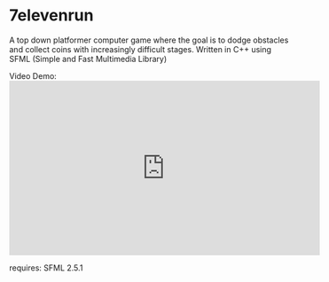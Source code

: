 # 7elevenrun
A top down platformer computer game where the goal is to dodge obstacles and collect coins with increasingly difficult stages. Written in C++ using SFML (Simple and Fast Multimedia Library)

Video Demo: <iframe width="560" height="315" src="https://www.youtube.com/embed/KWguO6vChPs" frameborder="0" allow="accelerometer; autoplay; clipboard-write; encrypted-media; gyroscope; picture-in-picture" allowfullscreen></iframe>

requires: SFML 2.5.1

